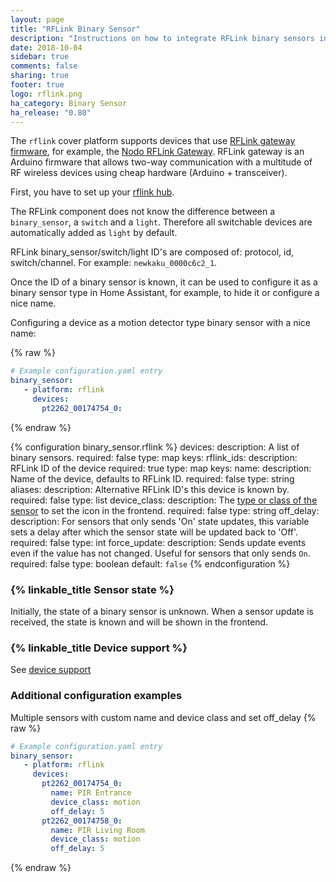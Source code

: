 ```yaml
---
layout: page
title: "RFLink Binary Sensor"
description: "Instructions on how to integrate RFLink binary sensors into Home Assistant."
date: 2018-10-04
sidebar: true
comments: false
sharing: true
footer: true
logo: rflink.png
ha_category: Binary Sensor
ha_release: "0.80"
---
```


The `rflink` cover platform supports devices that use [RFLink gateway firmware](http://www.nemcon.nl/blog2/), for example, the [Nodo RFLink Gateway](https://www.nodo-shop.nl/nl/21-rflink-gateway). RFLink gateway is an Arduino firmware that allows two-way communication with a multitude of RF wireless devices using cheap hardware (Arduino + transceiver).

First, you have to set up your [rflink hub](/components/rflink/).

The RFLink component does not know the difference between a `binary_sensor`, a `switch` and a `light`. Therefore all switchable devices are automatically added as `light` by default.

RFLink binary_sensor/switch/light ID's are composed of: protocol, id, switch/channel. For example: `newkaku_0000c6c2_1`.

Once the ID of a binary sensor is known, it can be used to configure it as a binary sensor type in Home Assistant, for example, to hide it or configure a nice name.

Configuring a device as a motion detector type binary sensor with a nice name:

{% raw %}
```yaml
# Example configuration.yaml entry
binary_sensor:
   - platform: rflink
     devices:
       pt2262_00174754_0:
```
{% endraw %}

{% configuration binary_sensor.rflink %}
devices:
  description: A list of binary sensors.
  required: false
  type: map
  keys:
    rflink_ids:
      description: RFLink ID of the device
      required: true
      type: map
      keys:
        name:
          description: Name of the device, defaults to RFLink ID.
          required: false
          type: string
        aliases:
          description: Alternative RFLink ID's this device is known by.
          required: false
          type: list
        device_class:
          description: The [type or class of the sensor](/components/binary_sensor/) to set the icon in the frontend.
          required: false
          type: string
        off_delay:
          description: For sensors that only sends 'On' state updates, this variable sets a delay after which the sensor state will be updated back to 'Off'.
          required: false
          type: int
        force_update:
          description: Sends update events even if the value has not changed. Useful for sensors that only sends `On`.
          required: false
          type: boolean
          default: `false`
{% endconfiguration %}

### {% linkable_title Sensor state %}

Initially, the state of a binary sensor is unknown. When a sensor update is received, the state is known and will be shown in the frontend.

### {% linkable_title Device support %}

See [device support](/components/rflink/#device-support)

### Additional configuration examples
Multiple sensors with custom name and device class and set off_delay
{% raw %}
```yaml
# Example configuration.yaml entry
binary_sensor:
   - platform: rflink
     devices:
       pt2262_00174754_0:
         name: PIR Entrance
         device_class: motion
         off_delay: 5
       pt2262_00174758_0:
         name: PIR Living Room
         device_class: motion
         off_delay: 5
```
{% endraw %}
